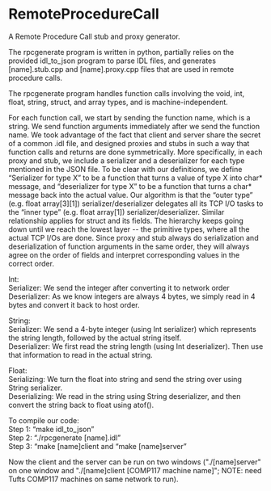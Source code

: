 # RemoteProcedureCall
A Remote Procedure Call stub and proxy generator.

The rpcgenerate program is written in python, partially relies on the provided idl_to_json program to parse IDL files, and generates [name].stub.cpp and [name].proxy.cpp files that are used in remote procedure calls. 

The rpcgenerate program handles function calls involving the void, int, float, string, struct, and array types, and is machine-independent.

For each function call, we start by sending the function name, which is a string. We send function arguments immediately after we send the function name. We took advantage of the fact that client and server share the secret of a common .idl file, and designed proxies and stubs in such a way that function calls and returns are done symmetrically. More specifically, in each proxy and stub, we include a serializer and a deserializer for each type mentioned in the JSON file. To be clear with our definitions, we define “Serializer for type X” to be a function that turns a value of type X into char* message, and “deserializer for type X” to be a function that turns a char* message back into the actual value. Our algorithm is that the “outer type” (e.g. float array[3][1]) serializer/deserializer delegates all its TCP I/O tasks to the “inner type” (e.g. float array[1]) serializer/deserializer. Similar relationship applies for struct and its fields. The hierarchy keeps going down until we reach the lowest layer -- the primitive types, where all the actual TCP I/Os are done. Since proxy and stub always do serialization and deserialization of function arguments in the same order, they will always agree on the order of fields and interpret corresponding values in the correct order.

Int:
<br/>Serializer: We send the integer after converting it to network order
<br/>Deserializer: As we know integers are always 4 bytes, we simply read in 4 bytes and convert it back to host order.

String:
<br/>Serializer: We send a 4-byte integer (using Int serializer) which represents the string length, followed by the actual string itself. 
<br/>Deserializer: We first read the string length (using Int deserializer). Then use that information to read in the actual string. 

Float:
<br/>Serializing: We turn the float into string and send the string over using String serializer. 
<br/>Deserializing: We read in the string using String deserializer, and then convert the string back to float using atof().

To compile our code:
<br/>Step 1: “make idl_to_json”
<br/>Step 2: “./rpcgenerate [name].idl”
<br/>Step 3: “make [name]client and “make [name]server”


Now the client and the server can be run on two windows ("./[name]server" on one window and "./[name]client [COMP117 machine name]"; NOTE: need Tufts COMP117 machines on same network to run).

